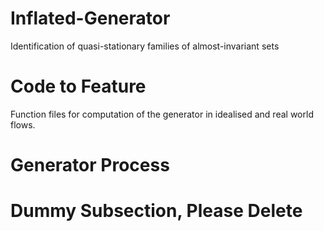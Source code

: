 # Inflated-Generator
Identification of quasi-stationary families of almost-invariant sets

# Code to Feature
Function files for computation of the generator in idealised and real world flows.

# Generator Process

# Dummy Subsection, Please Delete